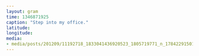 ```yaml
---
layout: gram
time: 1346871925
caption: "Step into my office."
latitude: 
longitude: 
media:
- media/posts/201209/11192718_1833041436920523_1805719771_n_17842291501000351.jpg
---
```

